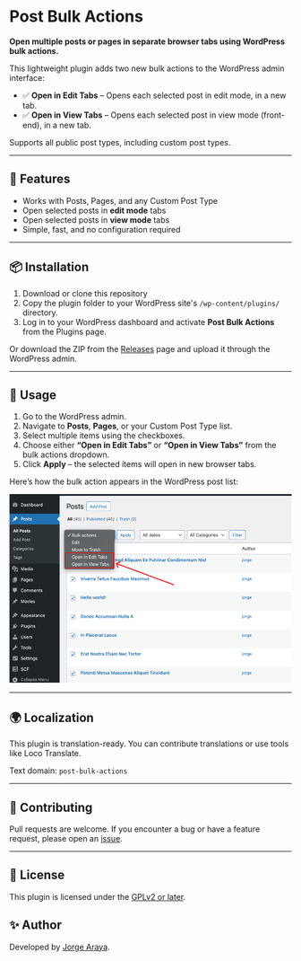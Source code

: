 
# Post Bulk Actions

**Open multiple posts or pages in separate browser tabs using WordPress bulk actions.**

This lightweight plugin adds two new bulk actions to the WordPress admin interface:

- ✅ **Open in Edit Tabs** – Opens each selected post in edit mode, in a new tab.
- ✅ **Open in View Tabs** – Opens each selected post in view mode (front-end), in a new tab.

Supports all public post types, including custom post types.

---

## 🧩 Features

- Works with Posts, Pages, and any Custom Post Type
- Open selected posts in **edit mode** tabs
- Open selected posts in **view mode** tabs
- Simple, fast, and no configuration required

---

## 📦 Installation

1. Download or clone this repository
2. Copy the plugin folder to your WordPress site's `/wp-content/plugins/` directory.
3. Log in to your WordPress dashboard and activate **Post Bulk Actions** from the Plugins page.

Or download the ZIP from the [Releases](https://github.com/jorgearaya474/post-bulk-actions/releases) page and upload it through the WordPress admin.

---

## 🚀 Usage

1. Go to the WordPress admin.
2. Navigate to **Posts**, **Pages**, or your Custom Post Type list.
3. Select multiple items using the checkboxes.
4. Choose either **“Open in Edit Tabs”** or **“Open in View Tabs”** from the bulk actions dropdown.
5. Click **Apply** – the selected items will open in new browser tabs.

Here’s how the bulk action appears in the WordPress post list:

![Bulk Actions Screenshot](screenshots/sample.png)

---

## 🌍 Localization

This plugin is translation-ready. You can contribute translations or use tools like Loco Translate.

Text domain: `post-bulk-actions`

---

## 🤝 Contributing

Pull requests are welcome. If you encounter a bug or have a feature request, please open an [issue](https://github.com/tu-usuario/post-bulk-actions/issues).

---

## 📜 License

This plugin is licensed under the [GPLv2 or later](https://www.gnu.org/licenses/gpl-2.0.html).


## ✨ Author

Developed by [Jorge Araya](https://jorgearaya.com).  
